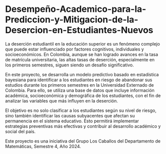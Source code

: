 # Desempeño-Academico-para-la-Prediccion-y-Mitigacion-de-la-Desercion-en-Estudiantes-Nuevos

La deserción estudiantil en la educación superior es un fenómeno complejo que puede estar influenciado por factores cognitivos, individuales y socioeconómicos. En Colombia, aunque se han logrado avances en la tasa de matrícula universitaria, las altas tasas de deserción, especialmente en los primeros semestres, siguen siendo un desafío significativo.

En este proyecto, se desarrolla un modelo predictivo basado en estadística bayesiana para identificar a los estudiantes en riesgo de abandonar sus estudios durante los primeros semestres en la Universidad Externado de Colombia. Para ello, se utiliza una base de datos que incluye información académica, socioeconómica y demográfica de los estudiantes, con el fin de analizar las variables que más influyen en la deserción.

El objetivo es no solo clasificar a los estudiantes según su nivel de riesgo, sino también identificar las causas subyacentes que afectan su permanencia en el sistema educativo. Esto permitirá implementar estrategias preventivas más efectivas y contribuir al desarrollo académico y social del país.

Este proyecto es una iniciativa del Grupo Los Caballos del Departamento de Matemáticas, Semestre 4, Año 2024.
